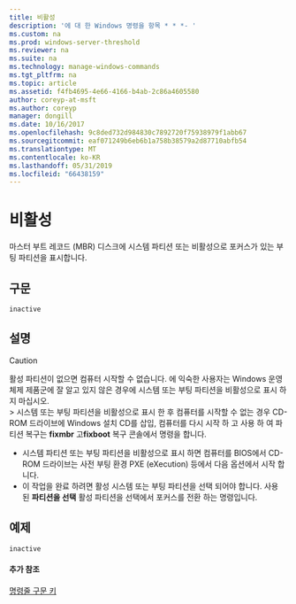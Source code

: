 ```yaml
---
title: 비활성
description: '에 대 한 Windows 명령을 항목 * * *- '
ms.custom: na
ms.prod: windows-server-threshold
ms.reviewer: na
ms.suite: na
ms.technology: manage-windows-commands
ms.tgt_pltfrm: na
ms.topic: article
ms.assetid: f4fb4695-4e66-4166-b4ab-2c86a4605580
author: coreyp-at-msft
ms.author: coreyp
manager: dongill
ms.date: 10/16/2017
ms.openlocfilehash: 9c8ded732d984830c7892720f75938979f1abb67
ms.sourcegitcommit: eaf071249b6eb6b1a758b38579a2d87710abfb54
ms.translationtype: MT
ms.contentlocale: ko-KR
ms.lasthandoff: 05/31/2019
ms.locfileid: "66438159"
---
```

# <a name="inactive"></a>비활성



마스터 부트 레코드 (MBR) 디스크에 시스템 파티션 또는 비활성으로 포커스가 있는 부팅 파티션을 표시합니다.

## <a name="syntax"></a>구문

```
inactive
```

## <a name="remarks"></a>설명

> [!CAUTION]
> 활성 파티션이 없으면 컴퓨터 시작할 수 없습니다. 에 익숙한 사용자는 Windows 운영 체제 제품군에 잘 알고 있지 않은 경우에 시스템 또는 부팅 파티션을 비활성으로 표시 하지 마십시오.</br>> 시스템 또는 부팅 파티션을 비활성으로 표시 한 후 컴퓨터를 시작할 수 없는 경우 CD-ROM 드라이브에 Windows 설치 CD를 삽입, 컴퓨터를 다시 시작 하 고 사용 하 여 파티션 복구는 **fixmbr** 고**fixboot** 복구 콘솔에서 명령을 합니다.
> -   시스템 파티션 또는 부팅 파티션을 비활성으로 표시 하면 컴퓨터를 BIOS에서 CD-ROM 드라이브는 사전 부팅 환경 PXE (eXecution) 등에서 다음 옵션에서 시작 합니다.
> -   이 작업을 완료 하려면 활성 시스템 또는 부팅 파티션을 선택 되어야 합니다. 사용 된 **파티션을 선택** 활성 파티션을 선택에서 포커스를 전환 하는 명령입니다.

## <a name="BKMK_examples"></a>예제

```
inactive
```

#### <a name="additional-references"></a>추가 참조

[명령줄 구문 키](command-line-syntax-key.md)

